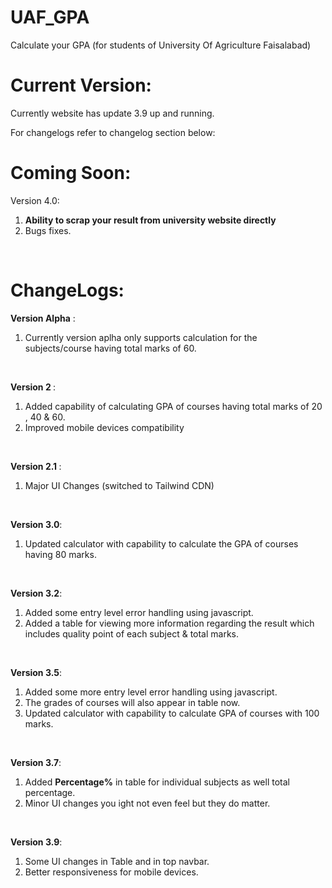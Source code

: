 # UAF_GPA
Calculate your GPA (for students of University Of Agriculture Faisalabad)

# Current Version:
Currently website has update 3.9 up and running.
<p>For changelogs refer to changelog section below:</p>

# Coming Soon:
 <p> Version 4.0:
               <br>
               <ol>
                <li><strong>Ability to scrap your result from university website directly</strong></li>
                <li>Bugs fixes.</li>
                </ol>
                </br>
<p>

# ChangeLogs:
 <strong>Version Alpha</strong> :
               <br>
               <ol>
               <li>Currently version aplha only supports calculation for the subjects/course having total marks of 60.</li>
               </ol>
               </br>
 <p>
 <strong>Version 2 </strong>: 
                <br>
                <ol> 
                <li>Added capability of calculating GPA of courses having total marks of 20 , 40 & 60.</li>
                <li>Improved mobile devices compatibility</li>
                </ol>
                </br>
</p>
<p>
 <strong>Version 2.1 </strong>:
               <br>
               <ol>
                <li>Major UI Changes (switched to Tailwind CDN)</li>
                </ol>
                </br>
</p>
<p> 
 <strong>Version 3.0</strong>:
               <br>
               <ol>
                <li>Updated calculator with capability to calculate the GPA of courses having 80 marks.</li>
                </ol>
                </br>
</p>
 <p>
 <strong>Version 3.2</strong>:
               <br>
               <ol>
                <li>Added some entry level error handling using javascript.</li>
                <li>Added a table for viewing more information regarding the result which includes quality point of each subject & total marks.</li>
                </ol>
                </br>
</p>
<p> 
 <strong>Version 3.5</strong>:
               <br>
               <ol>
                <li>Added some more entry level error handling using javascript.</li>
                <li>The grades of courses will also appear in table now.</li>
                <li>Updated calculator with capability to calculate GPA of courses with 100 marks.</li>
                </ol>
                </br>
</p>
 <p>
 <strong>Version 3.7</strong>:
               <br>
               <ol>
                <li>Added <strong>Percentage%</strong> in table for individual subjects as well total percentage.</li>
                <li>Minor UI changes you ight not even feel but they do matter.</li>
                </ol>
                </br>
</p>
<p>
 <strong>Version 3.9</strong>:
               <br>
               <ol>
                <li>Some UI changes in Table and in top navbar.</li>
                <li>Better responsiveness for mobile devices.</li>
                </ol>
                </br>
</p>
